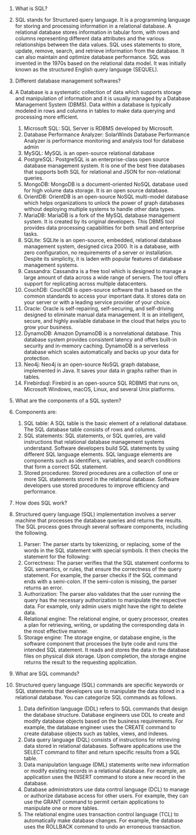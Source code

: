 1. What is SQL?
1. SQL stands for Structured query language. It is a programming language for storing and processing information in a relational database. A relational database stores information in tabular form, with rows and columns representing different data attributes and the various relationships between the data values. SQL uses statements to store, update, remove, search, and retrieve information from the database. It can also maintain and optimize database performance. SQL was invented in the 1970s based on the relational data model. It was initially known as the structured English query language (SEQUEL). 


2. Different database management softwares?
2. A Database is a systematic collection of data which supports storage and manipulation of information and it is usually managed by a Database Management System (DBMS). Data within a database is typically modeled in rows and columns in tables to make data querying and processing more efficient.
	1. Microsoft SQL: SQL Server is RDBMS developed by Microsoft.
	2. Database Performance Analyzer: SolarWinds Database Performance Analyzer is performance monitoring and analysis tool for database admin
	3. MySQL: MySQL is an open-source relational database
	4. PostgreSQL: PostgreSQL is an enterprise-class open source database management system. It is one of the best free databases that supports both SQL for relational and JSON for non-relational queries.
	5. MongoDB: MongoDB is a document-oriented NoSQL database used for high volume data storage. It is an open source database.
	6. OrientDB: OrientDB is an open-source NoSQL multi-model database which helps organizations to unlock the power of graph databases without deploying multiple systems to handle other data types.
	7. MariaDB: MariaDB is a fork of the MySQL database management system. It is created by its original developers. This DBMS tool provides data processing capabilities for both small and enterprise tasks.
	8. SQLite: SQLite is an open-source, embedded, relational database management system, designed circa 2000. It is a database, with zero configuration, no requirements of a server or installation. Despite its simplicity, it is laden with popular features of database management systems.
	9. Cassandra: Cassandra is a free tool which is designed to manage a large amount of data across a wide range of servers. The tool offers support for replicating across multiple datacenters.
	10. CouchDB: CouchDB is open-source software that is based on the common standards to access your important data. It stores data on your server or with a leading service provider of your choice.
	11. Oracle: Oracle is self-repairing, self-securing, and self-driving designed to eliminate manual data management. It is an intelligent, secure, and highly available database in the cloud that helps you to grow your business.
	12. DynamoDB: Amazon DynamoDB is a nonrelational database. This database system provides consistent latency and offers built-in security and in-memory caching. DynamoDB is a serverless database which scales automatically and backs up your data for protection.
	13. Neo4j: Neo4j is an open-source NoSQL graph database, implemented in Java. It saves your data in graphs rather than in tables.
	14. Firebirdsql: Firebird is an open-source SQL RDBMS that runs on, Microsoft Windows, macOS, Linux, and several Unix platforms.


3. What are the components of a SQL system?
3. Components are:
	1. SQL table: A SQL table is the basic element of a relational database. The SQL database table consists of rows and columns.
	2. SQL statements: SQL statements, or SQL queries, are valid instructions that relational database management systems understand. Software developers build SQL statements by using different SQL language elements. SQL language elements are components such as identifiers, variables, and search conditions that form a correct SQL statement.
	3. Stored procedures: Stored procedures are a collection of one or more SQL statements stored in the relational database. Software developers use stored procedures to improve efficiency and performance.


4. How does SQL work?
4. Structured query language (SQL) implementation involves a server machine that processes the database queries and returns the results. The SQL process goes through several software components, including the following. 
	1. Parser: The parser starts by tokenizing, or replacing, some of the words in the SQL statement with special symbols. It then checks the statement for the following:
	2. Correctness: The parser verifies that the SQL statement conforms to SQL semantics, or rules, that ensure the correctness of the query statement. For example, the parser checks if the SQL command ends with a semi-colon. If the semi-colon is missing, the parser returns an error.
	3. Authorization: The parser also validates that the user running the query has the necessary authorization to manipulate the respective data. For example, only admin users might have the right to delete data. 
	4. Relational engine: The relational engine, or query processor, creates a plan for retrieving, writing, or updating the corresponding data in the most effective manner.
	5. Storage engine: The storage engine, or database engine, is the software component that processes the byte code and runs the intended SQL statement. It reads and stores the data in the database files on physical disk storage. Upon completion, the storage engine returns the result to the requesting application.

5. What are SQL commands?
5. Structured query language (SQL) commands are specific keywords or SQL statements that developers use to manipulate the data stored in a relational database. You can categorize SQL commands as follows.
	1. Data definition language (DDL) refers to SQL commands that design the database structure. Database engineers use DDL to create and modify database objects based on the business requirements. For example, the database engineer uses the CREATE command to create database objects such as tables, views, and indexes.
	2. Data query language (DQL) consists of instructions for retrieving data stored in relational databases. Software applications use the SELECT command to filter and return specific results from a SQL table. 
	3. Data manipulation language (DML) statements write new information or modify existing records in a relational database. For example, an application uses the INSERT command to store a new record in the database.
	4. Database administrators use data control language (DCL) to manage or authorize database access for other users. For example, they can use the GRANT command to permit certain applications to manipulate one or more tables. 
	5. The relational engine uses transaction control language (TCL) to automatically make database changes. For example, the database uses the ROLLBACK command to undo an erroneous transaction.